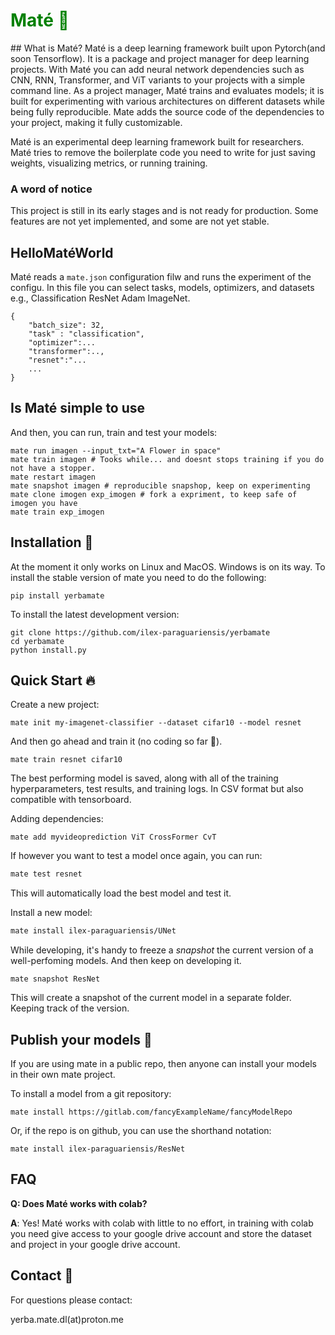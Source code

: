 <h1 style="color:green"><span style="color:green">Maté 🧉</span></h1>
## What is Maté?
Maté is a deep learning framework built upon Pytorch(and soon Tensorflow). It is a package and project manager for deep learning projects. With Maté you can add neural network dependencies such as CNN, RNN, Transformer, and ViT variants to your projects with a simple command line. As a project manager, Maté trains and evaluates models; it is built for experimenting with various architectures on different datasets while being fully reproducible. Mate adds the source code of the dependencies to your project, making it fully customizable.

Maté is an experimental deep learning framework built for researchers. Maté tries to remove the boilerplate code you need to write for just saving weights, visualizing metrics, or running training. 

### A word of notice
This project is still in its early stages and is not ready for production. Some features are not yet implemented, and some are not yet stable.

## HelloMatéWorld
Maté reads a `mate.json` configuration filw and runs the experiment of the configu. In this file you can select tasks, models, optimizers, and datasets e.g., Classification ResNet Adam ImageNet.  
```
{
	"batch_size": 32,
	"task" : "classification",
	"optimizer":...	
	"transformer":..,
	"resnet":"...
	...
}
```



## Is Maté simple to use

And then, you can run, train and test your models:
```
mate run imagen --input_txt="A Flower in space"
mate train imagen # Tooks while... and doesnt stops training if you do not have a stopper.
mate restart imagen 
mate snapshot imagen # reproducible snapshop, keep on experimenting
mate clone imogen exp_imogen # fork a expriment, to keep safe of imogen you have
mate train exp_imogen 
```

## Installation 🔌

At the moment it only works on Linux and MacOS. Windows is on its way.
To install the stable version of mate you need to do the following:
```
pip install yerbamate
```

To install the latest development version:
```
git clone https://github.com/ilex-paraguariensis/yerbamate 
cd yerbamate
python install.py
```

## Quick Start 🔥
Create a new project:
```
mate init my-imagenet-classifier --dataset cifar10 --model resnet
```
And then go ahead and train it (no coding so far 🤗).
```
mate train resnet cifar10 
```
The best performing model is saved, along with all of the training hyperparameters, test results, and training logs. In CSV format but also compatible with tensorboard.

Adding dependencies:
```
mate add myvideoprediction ViT CrossFormer CvT
```


If however you want to test a model once again, you can run:
```bash
mate test resnet
```
This will automatically load the best model and test it.


Install a new model:
```bash
mate install ilex-paraguariensis/UNet
```


While developing, it's handy to freeze a *snapshot* the current version of a well-perfoming models. And then keep on developing it.
```
mate snapshot ResNet
```
This will create a snapshot of the current model in a separate folder. Keeping track of the version.

## Publish your models 🎁 
If you are using mate in a public repo, then anyone can install your models in their own mate project.


To install a model from a git repository:
```
mate install https://gitlab.com/fancyExampleName/fancyModelRepo
````
Or, if the repo is on github, you can use the shorthand notation:

```
mate install ilex-paraguariensis/ResNet 
```

## FAQ
**Q: Does Maté works with colab?**

**A**: Yes! Maté works with colab with little to no effort, in training with colab you need give access to your google drive account and store the dataset and project in your google drive account.

## Contact 🤝 

For questions please contact:

yerba.mate.dl(at)proton.me
